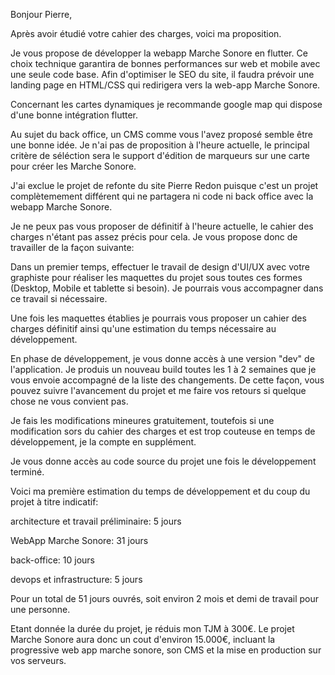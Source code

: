 Bonjour Pierre,

Après avoir étudié votre cahier des charges, voici ma proposition.

Je vous propose de développer la webapp Marche Sonore en flutter. Ce choix technique garantira de bonnes performances sur web et mobile avec une seule code base. Afin d'optimiser le SEO du site, il faudra prévoir une landing page en HTML/CSS qui redirigera vers la web-app Marche Sonore.

Concernant les cartes dynamiques je recommande google map qui dispose d'une bonne intégration flutter.

Au sujet du back office, un CMS comme vous l'avez proposé semble être une bonne idée. Je n'ai pas de proposition à l'heure actuelle, le principal critère de séléction sera le support d'édition de marqueurs sur une carte pour créer les Marche Sonore.


J'ai exclue le projet de refonte du site Pierre Redon puisque c'est un projet complètemement différent qui ne partagera ni code ni back office avec la webapp Marche Sonore.


Je ne peux pas vous proposer de définitif à l'heure actuelle, le cahier des charges n'étant pas assez précis pour cela. Je vous propose donc de travailler de la façon suivante:


Dans un premier temps, effectuer le travail de design d'UI/UX avec votre graphiste pour réaliser les maquettes du projet sous toutes ces formes (Desktop, Mobile et tablette si besoin). Je pourrais vous accompagner dans ce travail si nécessaire.


Une fois les maquettes établies je pourrais vous proposer un cahier des charges définitif ainsi qu'une estimation du temps nécessaire au développement.

En phase de développement, je vous donne accès à une version "dev" de l'application. Je produis un nouveau build toutes les 1 à 2 semaines que je vous envoie accompagné de la liste des changements. De cette façon, vous pouvez suivre l'avancement du projet et me faire vos retours si quelque chose ne vous convient pas.


Je fais les modifications mineures gratuitement, toutefois si une modification sors du cahier des charges et est trop couteuse en temps de développement, je la compte en supplément.


Je vous donne accès au code source du projet une fois le développement terminé.


Voici ma première estimation du temps de développement et du coup du projet à titre indicatif:

architecture et travail préliminaire: 5 jours

WebApp Marche Sonore: 31 jours

back-office: 10 jours

devops et infrastructure: 5 jours

Pour un total de 51 jours ouvrés, soit environ 2 mois et demi de travail pour une personne.

Etant donnée la durée du projet, je réduis mon TJM à 300€. Le projet Marche Sonore aura donc un cout d'environ 15.000€, incluant la progressive web app marche sonore, son CMS et la mise en production sur vos serveurs.
